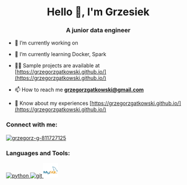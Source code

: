 <h1 align="center">Hello 👋, I'm Grzesiek</h1>
<h3 align="center">A junior data engineer</h3>

- 🔭 I’m currently working on

- 🌱 I’m currently learning Docker, Spark

- 👨‍💻 Sample projects are available at [https://grzegorzgatkowski.github.io/](https://grzegorzgatkowski.github.io/)

- 📫 How to reach me **grzegorzgatkowski@gmail.com**

- 📄 Know about my experiences [https://grzegorzgatkowski.github.io/](https://grzegorzgatkowski.github.io/)

<h3 align="left">Connect with me:</h3>
<p align="left">
<a href="https://www.linkedin.com/in/grzegorz-g-811727125/" target="blank"><img align="center" src="https://raw.githubusercontent.com/rahuldkjain/github-profile-readme-generator/master/src/images/icons/Social/linked-in-alt.svg" alt="grzegorz-g-811727125" height="30" width="40" /></a>
</p>

<h3 align="left">Languages and Tools:</h3>
<p align="left"> 
<a href="https://www.python.org/" target="_blank" rel="noreferrer"> <img src="https://raw.githubusercontent.com/jmnote/z-icons/master/svg/python.svg" alt="python" width="40" height="40"/> </a> 
<a href="https://git-scm.com/" target="_blank" rel="noreferrer"> <img src="https://www.vectorlogo.zone/logos/git-scm/git-scm-icon.svg" alt="git" width="40" height="40"/> </a> 
<a href="https://www.mysql.com/" target="_blank" rel="noreferrer"> <img src="https://raw.githubusercontent.com/devicons/devicon/master/icons/mysql/mysql-original-wordmark.svg" alt="mysql" width="40" height="40"/> </a> 


